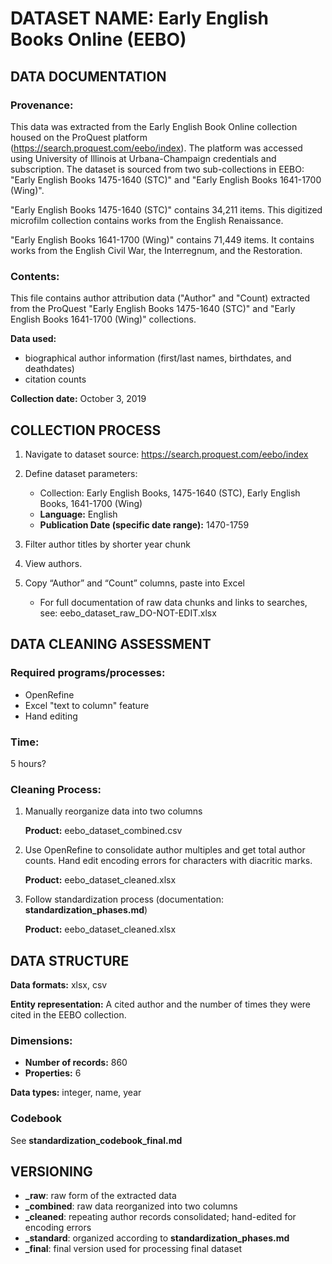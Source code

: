 # DATASET NAME: Early English Books Online (EEBO)

## DATA DOCUMENTATION

### Provenance:

This data was extracted from the Early English Book Online collection housed on the ProQuest platform (<https://search.proquest.com/eebo/index>). The platform was accessed using University of Illinois at Urbana-Champaign credentials and subscription. The dataset is sourced from two sub-collections in EEBO: "Early English Books 1475-1640 (STC)" and "Early English Books 1641-1700 (Wing)".

"Early English Books 1475-1640 (STC)" contains 34,211 items. This digitized microfilm collection contains works from the English Renaissance.

"Early English Books 1641-1700 (Wing)" contains 71,449 items. It contains works from the English Civil War, the Interregnum, and the Restoration.

### Contents:

This file contains author attribution data ("Author" and "Count) extracted from the ProQuest "Early English Books 1475-1640 (STC)" and "Early English Books 1641-1700 (Wing)" collections.

**Data used:** 

- biographical author information (first/last names, birthdates, and deathdates)
- citation counts

**Collection date:** October 3, 2019



## COLLECTION PROCESS

1. Navigate to dataset source: <https://search.proquest.com/eebo/index>
2. Define dataset parameters:

   - Collection: Early English Books, 1475-1640 (STC), Early English Books, 1641-1700 (Wing)
   - **Language:** English
   - **Publication Date (specific date range):** 1470-1759
3. Filter author titles by shorter year chunk
4. View authors.
5. Copy “Author” and “Count” columns, paste into Excel

   - For full documentation of raw data chunks and links to searches, see: eebo_dataset_raw_DO-NOT-EDIT.xlsx



## DATA CLEANING ASSESSMENT

### Required programs/processes:

- OpenRefine
- Excel "text to column" feature
- Hand editing

### Time:

5 hours?

### Cleaning Process: 

1. Manually reorganize data into two columns

   **Product:** eebo_dataset_combined.csv

2. Use OpenRefine to consolidate author multiples and get total author counts. Hand edit encoding errors for characters with diacritic marks.

   **Product:** eebo_dataset_cleaned.xlsx

3. Follow standardization process (documentation: **standardization_phases.md**)

   **Product:** eebo_dataset_cleaned.xlsx



## DATA STRUCTURE

**Data formats:** xlsx, csv

**Entity representation:** A cited author and the number of times they were cited in the EEBO collection.

### Dimensions:

- **Number of records:** 860
- **Properties:** 6

**Data types:** integer, name, year

### Codebook

See **standardization_codebook_final.md**



## VERSIONING

- **_raw**: raw form of the extracted data
- **_combined**: raw data reorganized into two columns
- **_cleaned**: repeating author records consolidated; hand-edited for encoding errors
- **_standard**: organized according to **standardization_phases.md**
- **_final**: final version used for processing final dataset